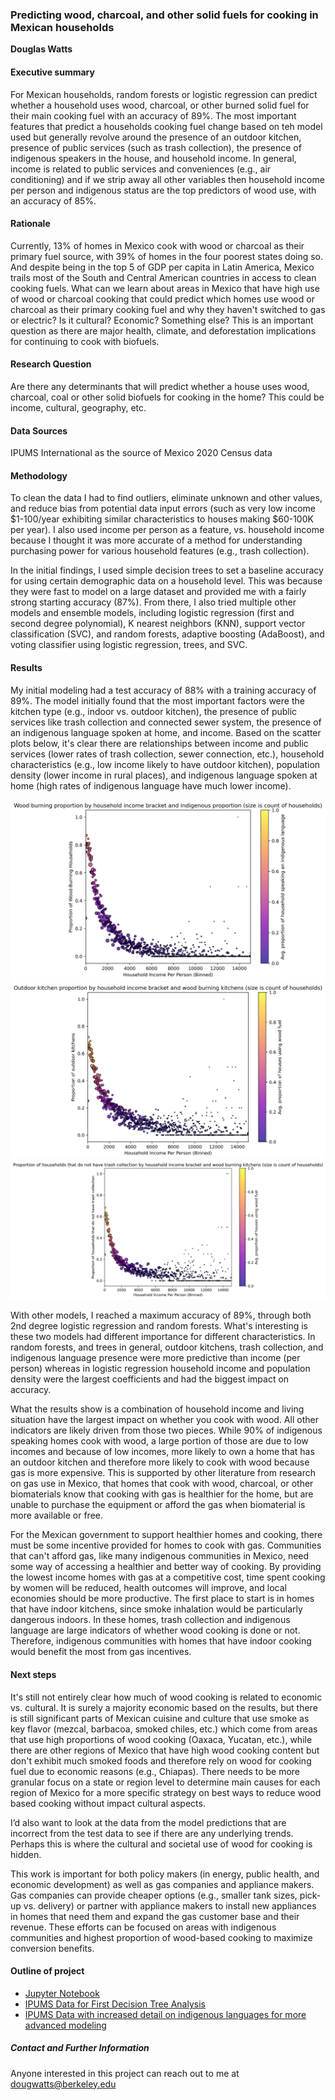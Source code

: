 ### Predicting wood, charcoal, and other solid fuels for cooking in Mexican households

**Douglas Watts**

#### Executive summary
For Mexican households, random forests or logistic regression can predict whether a household uses wood, charcoal, or other burned solid fuel for their main cooking fuel with an accuracy of 89%. The most important features that predict a households cooking fuel change based on teh model used but generally revolve around the presence of an outdoor kitchen, presence of public services (such as trash collection), the presence of indigenous speakers in the house, and household income. In general, income is related to public services and conveniences (e.g., air conditioning) and if we strip away all other variables then household income per person and indigenous status are the top predictors of wood use, with an accuracy of 85%.

#### Rationale
Currently, 13% of homes in Mexico cook with wood or charcoal as their primary fuel source, with 39% of homes in the four poorest states doing so. And despite being in the top 5 of GDP per capita in Latin America, Mexico trails most of the South and Central American countries in access to clean cooking fuels. What can we learn about areas in Mexico that have high use of wood or charcoal cooking that could predict which homes use wood or charcoal as their primary cooking fuel and why they haven't switched to gas or electric? Is it cultural? Economic? Something else? This is an important question as there are major health, climate, and deforestation implications for continuing to cook with biofuels.

#### Research Question
Are there any determinants that will predict whether a house uses wood, charcoal, coal or other solid biofuels for cooking in the home? This could be income, cultural, geography, etc.

#### Data Sources
IPUMS International as the source of Mexico 2020 Census data

#### Methodology
To clean the data I had to find outliers, eliminate unknown and other values, and reduce bias from potential data input errors (such as very low income $1-100/year exhibiting similar characteristics to houses making $60-100K per year). I also used income per person as a feature, vs. household income because I thought it was more accurate of a method for understanding purchasing power for various household features (e.g., trash collection). 

In the initial findings, I used simple decision trees to set a baseline accuracy for using certain demographic data on a household level. This was because they were fast to model on a large dataset and provided me with a fairly strong starting accuracy (87%). From there, I also tried multiple other models and ensemble models, including logistic regression (first and second degree polynomial), K nearest neighbors (KNN), support vector classification (SVC), and random forests, adaptive boosting (AdaBoost), and voting classifier using logistic regression, trees, and SVC. 

#### Results
My initial modeling had a test accuracy of 88% with a training accuracy of 89%. The model initially found that the most important factors were the kitchen type (e.g., indoor vs. outdoor kitchen), the presence of public services like trash collection and connected sewer system, the presence of an indigenous language spoken at home, and income. Based on the scatter plots below, it's clear there are relationships between income and public services (lower rates of trash collection, sewer connection, etc.), household characteristics (e.g., low income likely to have outdoor kitchen), population density (lower income in rural places), and indigenous language spoken at home (high rates of indigenous language have much lower income).

![Scatter plot for income vs. wood burning cooking](https://github.com/Dougw888/BerkeleyAIMLCapstone/blob/fa4abf70198a4ec7fbf98fcc7c4a4bb3331e6823/Plots/Wood_proportion_by_income.png)
![Scatter plot for outdoor kitchen vs. income](https://github.com/Dougw888/BerkeleyAIMLCapstone/blob/fa4abf70198a4ec7fbf98fcc7c4a4bb3331e6823/Plots/Outdoor_kitchen_by_income.png)
![Scatter plot for trash collection vs. income](https://github.com/Dougw888/BerkeleyAIMLCapstone/blob/fa4abf70198a4ec7fbf98fcc7c4a4bb3331e6823/Plots/Trash_collection_by_income.png)
 
With other models, I reached a maximum accuracy of 89%, through both 2nd degree logistic regression and random forests. What's interesting is these two models had different importance for different characteristics. In random forests, and trees in general, outdoor kitchens, trash collection, and indigenous language presence were more predictive than income (per person) whereas in logistic regression household income and population density were the largest coefficients and had the biggest impact on accuracy. 

What the results show is a combination of household income and living situation have the largest impact on whether you cook with wood. All other indicators are likely driven from those two pieces. While 90% of indigenous speaking homes cook with wood, a large portion of those are due to low incomes and because of low incomes, more likely to own a home that has an outdoor kitchen and therefore more likely to cook with wood because gas is more expensive. This is supported by other literature from research on gas use in Mexico, that homes that cook with wood, charcoal, or other biomaterials know that cooking with gas is healthier for the home, but are unable to purchase the equipment or afford the gas when biomaterial is more available or free. 

For the Mexican government to support healthier homes and cooking, there must be some incentive provided for homes to cook with gas. Communities that can't afford gas, like many indigenous communities in Mexico, need some way of accessing a healthier and better way of cooking. By providing the lowest income homes with gas at a competitive cost, time spent cooking by women will be reduced, health outcomes will improve, and local economies should be more productive. The first place to start is in homes that have indoor kitchens, since smoke inhalation would be particularly dangerous indoors. In these homes, trash collection and indigenous language are large indicators of whether wood cooking is done or not. Therefore, indigenous communities with homes that have indoor cooking would benefit the most from gas incentives.  

#### Next steps
It's still not entirely clear how much of wood cooking is related to economic vs. cultural. It is surely a majority economic based on the results, but there is still significant parts of Mexican cuisine and culture that use smoke as key flavor (mezcal, barbacoa, smoked chiles, etc.) which come from areas that use high proportions of wood cooking (Oaxaca, Yucatan, etc.), while there are other regions of Mexico that have high wood cooking content but don't exhibit much smoked foods and therefore rely on wood for cooking fuel due to economic reasons (e.g., Chiapas). There needs to be more granular focus on a state or region level to determine main causes for each region of Mexico for a more specific strategy on best ways to reduce wood based cooking without impact cultural aspects.

I’d also want to look at the data from the model predictions that are incorrect from the test data to see if there are any underlying trends. Perhaps this is where the cultural and societal use of wood for cooking is hidden. 

This work is important for both policy makers (in energy, public health, and economic development) as well as gas companies and appliance makers. Gas companies can provide cheaper options (e.g., smaller tank sizes, pick-up vs. delivery) or partner with appliance makers to install new appliances in homes that need them and expand the gas customer base and their revenue. These efforts can be focused on areas with indigenous communities and highest proportion of wood-based cooking to maximize conversion benefits.  

#### Outline of project

- [Jupyter Notebook](https://github.com/Dougw888/BerkeleyAIMLCapstone/blob/fa4abf70198a4ec7fbf98fcc7c4a4bb3331e6823/Capstone_v5.ipynb)
- [IPUMS Data for First Decision Tree Analysis](https://github.com/Dougw888/BerkeleyAIMLCapstone/blob/fa4abf70198a4ec7fbf98fcc7c4a4bb3331e6823/Data/ipumsi_00003.csv.gz)
- [IPUMS Data with increased detail on indigenous languages for more advanced modeling](https://github.com/Dougw888/BerkeleyAIMLCapstone/blob/fa4abf70198a4ec7fbf98fcc7c4a4bb3331e6823/Data/ipumsi_00006.csv.gz)
  
##### Contact and Further Information
Anyone interested in this project can reach out to me at dougwatts@berkeley.edu
